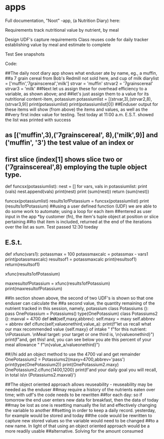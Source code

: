 # apps
Full documentation, "Noot" -app, (a Nutrition Diary) here:  

Requirements
track nutritional value by nutrient, by meal

Design
UDF's capture requirements
Class reuses code for daily tracker establishing value by meal and estimate to complete

Test
See snapshots

Code:

##The daily noot diary app shows what enduser ate by name, eg., a muffin,
##a 7 grain cereal from Bob's Redmill not sold here, and cup of milk
diarylist = ['muffin','7grainscereal','milk']
strvar = 'muffin'
strvar2 = '7grainscereal'
strvar3 = 'milk'
##Next let us assign these for overhead efficiency to a variable, as shown above; and
##let's just assign them to a value for its nutritional content-item, potassium
potassiumlist = [(strvar,3),(strvar2,8),(strvar3,9)]
print(potassiumlist)
print(potassiumlist[0])
##Enduser output for these items will show (from above) the items and values, as well as the
##very first index value for testing.  Test today at 11:00 a.m. E.S.T. showed the list was printed with success
## as [('muffin',3),('7grainscereal', 8),('milk',9)] and ('muffin', '3') the test value of an index or
## first slice (index[1] shows slice two or ('7grainscereal',8) employing the tuple object type.

def funcsx(potassiumlist):
    nest = []
    for vars, vals in potassiumlist:
        print (vals)
        nest.append(vals)
        print(nest)
        print (sum(nest))
    return (sum(nest))

funcsx(potassiumlist)
results1ofPotassium = funcsx(potassiumlist)
print (results1ofPotassium)
##using a user defined function (UDF) we are able to do some work to automate; using a loop for each item
##entered as user input in the app *by customer (fn), the item's tuple object at position or slice pertaining
##to that item is included, returned at the end of the iterations over the list as sum.  Test passed 12:30 toeday
## E.S.t.
def xfunc(vars1):
    potassmax = 100
    potassmaxcalc = potassmax - vars1
    print(potassmaxcalc)
    resultsof1 = potassmaxcalc
    print(resultsof1)
    return(resultsof1)


xfunc(results1ofPotassium)

maxresultofPotassium = xfunc(results1ofPotassium)
print(maxresultofPotassium)

##In section shown above, the second of two UDF's is shown so that one enduser can calculate the
##a second value, the quantity remaining of the nutrient tracked in this session, namely, potassium
class Potassiums ():
    pass
OnePotassium = Potassiums()
type(OnePotassium)
class Potassiums2 ():
    maxval = 4700
    def __init__(self,maxy,abbrev):
        self.maxy = maxy
        self.abbrev = abbrev
    def clfunc(self,valueonethird,value_a):
        print(f"let us recall what our max recommended value {self.maxy} of intake "
              f"for this nutrient:  \nPotassium.  \nMeal target:  your target or one third is, \n{valueonethird}")
        print(f"and, get this!  and, you can see below you ate this percent of your meal allowance "
              f"\n{value_a/valueonethird}")

##//hi add an object method to use the 4700 val and get remainder
OnePotassium2 = Potassiums2(maxy=4700,abbrev='pass')
print(type(OnePotassium2))
print(OnePotassium2.maxy)
OnePotassium2.clfunc(1400,1200)
print(f'and your daily goal you will recall, in total is\n {Potassiums2.maxval}')

##The object oriented approach allows reuseability - reuseability may be needed as the enduser
##may require a history of the nutrients eaten over time;  with udf's the code needs to be rewritten
##for each day:  so if tomorrow the end user enters new data for breakfast, then the data of today
##may be lost as one is resetting manually the list and effectively changing the variable to another
##setting in order to keep a daily record.  yesterday, for example would be stored and today
##the code would be rewritten to capture new stored values so the variable would need to be changed
##to a new name.  In light of that using an object oriented approach would be a more readily usable
##alternative.  Solving for the amount consumed
